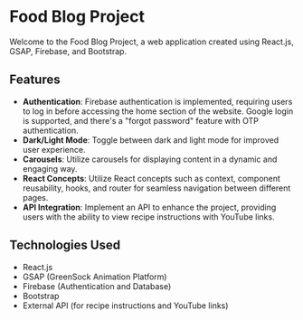 # Food Blog Project

Welcome to the Food Blog Project, a web application created using React.js, GSAP, Firebase, and Bootstrap.

## Features

- **Authentication**: Firebase authentication is implemented, requiring users to log in before accessing the home section of the website. Google login is supported, and there's a "forgot password" feature with OTP authentication.
- **Dark/Light Mode**: Toggle between dark and light mode for improved user experience.
- **Carousels**: Utilize carousels for displaying content in a dynamic and engaging way.
- **React Concepts**: Utilize React concepts such as context, component reusability, hooks, and router for seamless navigation between different pages.
- **API Integration**: Implement an API to enhance the project, providing users with the ability to view recipe instructions with YouTube links.

## Technologies Used

- React.js
- GSAP (GreenSock Animation Platform)
- Firebase (Authentication and Database)
- Bootstrap
- External API (for recipe instructions and YouTube links)
